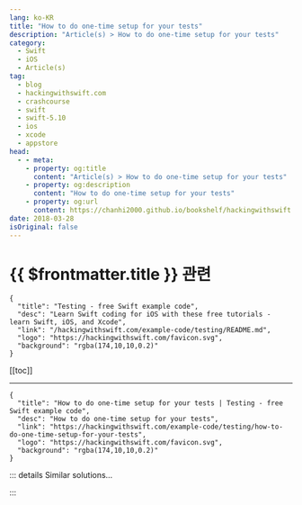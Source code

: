 ```yaml
---
lang: ko-KR
title: "How to do one-time setup for your tests"
description: "Article(s) > How to do one-time setup for your tests"
category:
  - Swift
  - iOS
  - Article(s)
tag: 
  - blog
  - hackingwithswift.com
  - crashcourse
  - swift
  - swift-5.10
  - ios
  - xcode
  - appstore
head:
  - - meta:
    - property: og:title
      content: "Article(s) > How to do one-time setup for your tests"
    - property: og:description
      content: "How to do one-time setup for your tests"
    - property: og:url
      content: https://chanhi2000.github.io/bookshelf/hackingwithswift.com/example-code/testing/how-to-do-one-time-setup-for-your-tests.html
date: 2018-03-28
isOriginal: false
---
```


# {{ $frontmatter.title }} 관련

```component VPCard
{
  "title": "Testing - free Swift example code",
  "desc": "Learn Swift coding for iOS with these free tutorials - learn Swift, iOS, and Xcode",
  "link": "/hackingwithswift.com/example-code/testing/README.md",
  "logo": "https://hackingwithswift.com/favicon.svg",
  "background": "rgba(174,10,10,0.2)"
}
```

[[toc]]

---

```component VPCard
{
  "title": "How to do one-time setup for your tests | Testing - free Swift example code",
  "desc": "How to do one-time setup for your tests",
  "link": "https://hackingwithswift.com/example-code/testing/how-to-do-one-time-setup-for-your-tests",
  "logo": "https://hackingwithswift.com/favicon.svg",
  "background": "rgba(174,10,10,0.2)"
}
```

<!-- TODO: 작성 -->

<!-- 
When you create a default `XCTestCase` using Xcode you’ll get default `setUp()` and `tearDown()` methods like these:

```swift
override func setUp() {
    super.setUp()
    // Put setup code here. This method is called before the invocation of each test method in the class.
}

override func tearDown() {
    // Put teardown code here. This method is called after the invocation of each test method in the class.
    super.tearDown()
}
```

Those are called before and after every test inside your `XCTestCase` subclass, which allows you to reset your testing environment fully. However, sometimes you prefer to do some setup once and keep that state during all your tests, for example if you need to generate some test data that gets shared in all your tests.

As well as the regular `setUp()` and `tearDown()` instance methods, you can also define class methods with the same names, like this:

```swift
override class func setUp() {
    super.setUp()
}

override class func tearDown() {
    super.tearDown()
}
```

Unlike their instance method equivalents, these two class methods will be run only once each: `setUp()` before all your tests are run, and `tearDown()` after all your tests have completed.

-->

::: details Similar solutions…

<!--
/example-code/testing/how-to-check-and-unwrap-optionals-in-tests-using-xctunwrap">How to check and unwrap optionals in tests using XCTUnwrap() 
/quick-start/swiftui/how-to-synchronize-animations-from-one-view-to-another-with-matchedgeometryeffect">How to synchronize animations from one view to another with matchedGeometryEffect() 
/example-code/system/how-to-decode-json-from-your-app-bundle-the-easy-way">How to decode JSON from your app bundle the easy way 
/quick-start/swiftui/building-a-menu-using-list">Building a menu using List 
/quick-start/swiftui/how-to-mask-one-view-with-another">How to mask one view with another</a>
-->

:::

